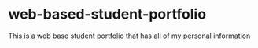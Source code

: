 # web-based-student-portfolio
This is a web base student portfolio that has all of my personal information
